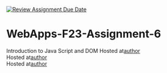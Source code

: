 [![Review Assignment Due Date](https://classroom.github.com/assets/deadline-readme-button-24ddc0f5d75046c5622901739e7c5dd533143b0c8e959d652212380cedb1ea36.svg)](https://classroom.github.com/a/b9NC0g7h)
# WebApps-F23-Assignment-6
Introduction to Java Script and DOM
Hosted at[author](https://44-563-webapps-f23.github.io/44563-webapps-f23-assignment6-rajkumarchigurupati/author.html)
<br>
Hosted at[author](https://44-563-webapps-f23.github.io/44563-webapps-f23-assignment6-rajkumarchigurupati/tips.html)
<br>
Hosted at[author](https://44-563-webapps-f23.github.io/44563-webapps-f23-assignment6-rajkumarchigurupati/cruise.html)
